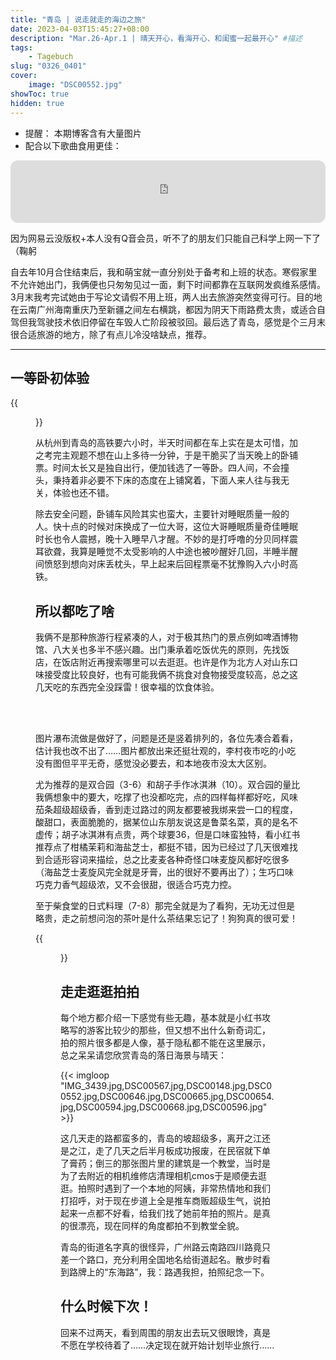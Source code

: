 ```yaml
---
title: "青岛 | 说走就走的海边之旅"
date: 2023-04-03T15:45:27+08:00
description: "Mar.26-Apr.1 | 晴天开心，看海开心、和闺蜜一起最开心" #描述
tags: 
    - Tagebuch
slug: "0326_0401"
cover:
    image: "DSC00552.jpg"
showToc: true
hidden: true
---
```

- 提醒： 本期博客含有大量图片
- 配合以下歌曲食用更佳：
<iframe style="border-radius:12px" src="https://open.spotify.com/embed/track/1j795THd14Z0PmA3O18EwU?utm_source=generator" width="100%" height="100" frameBorder="0" allowfullscreen="" allow="autoplay; clipboard-write; encrypted-media; fullscreen; picture-in-picture" loading="lazy"></iframe>

因为网易云没版权+本人没有Q音会员，听不了的朋友们只能自己科学上网一下了（鞠躬

自去年10月合住结束后，我和萌宝就一直分别处于备考和上班的状态。寒假家里不允许她出门，我俩便也只匆匆见过一面，剩下时间都靠在互联网发疯维系感情。3月末我考完试她由于写论文请假不用上班，两人出去旅游突然变得可行。目的地在云南广州海南重庆乃至新疆之间左右横跳，都因为阴天下雨路费太贵，或适合自驾但我驾驶技术依旧停留在车毁人亡阶段被驳回。最后选了青岛，感觉是个三月末很合适旅游的地方，除了有点儿冷没啥缺点，推荐。

---
## 一等卧初体验
{{<figure src="IMG_3548.JPG#center" width="400px">}}

从杭州到青岛的高铁要六小时，半天时间都在车上实在是太可惜，加之考完主观题不想在山上多待一分钟，于是干脆买了当天晚上的卧铺票。时间太长又是独自出行，便加钱选了一等卧。四人间，不会撞头，秉持着非必要不下床的态度在上铺窝着，下面人来人往与我无关，体验也还不错。

除去安全问题，卧铺车风险其实也蛮大，主要针对睡眠质量一般的人。快十点的时候对床换成了一位大哥，这位大哥睡眠质量奇佳睡眠时长也令人震撼，晚十入睡早八才醒。不妙的是打呼噜的分贝同样震耳欲聋，我算是睡觉不太受影响的人中途也被吵醒好几回，半睡半醒间愤怒到想向对床丢枕头，早上起来后回程票毫不犹豫购入六小时高铁。

## 所以都吃了啥
我俩不是那种旅游行程紧凑的人，对于极其热门的景点例如啤酒博物馆、八大关也多半不感兴趣。出门秉承着吃饭优先的原则，先找饭店，在饭店附近再搜索哪里可以去逛逛。也许是作为北方人对山东口味接受度比较良好，也有可能我俩不挑食对食物接受度较高，总之这几天吃的东西完全没踩雷！很幸福的饮食体验。

<div class="container" id="con">
    <div class="item">
        <img src="530.jpg" alt="">
        <img src="531.jpeg" alt="">
        <img src="532.jpeg" alt="">
        <img src="533.jpeg" alt="">
        <img src="534.jpeg" alt="">
        <img src="535.jpeg" alt="">
        <img src="536.jpeg" alt="">
        <img src="537.jpeg" alt="">
        <img src="539.jpeg" alt="">
        <img src="540.jpeg" alt="">
        <img src="541.jpeg" alt="">
    </div>
</div><br>


图片瀑布流做是做好了，问题是还是竖着排列的，各位先凑合着看，估计我也改不出了……图片都放出来还挺壮观的，李村夜市吃的小吃没有图但平平无奇，感觉没必要去，和本地夜市没太大区别。

尤为推荐的是双合园（3-6）和胡子手作冰淇淋（10）。双合园的量比我俩想象中的要大，吃撑了也没都吃完，点的四样每样都好吃，风味茄条超级超级香，香到走过路过的网友都要被我绑来尝一口的程度，酸甜口，表面脆脆的，据某位山东朋友说这是鲁菜名菜，真的是名不虚传；胡子冰淇淋有点贵，两个球要36，但是口味蛮独特，看小红书推荐点了柑橘茉莉和海盐芝士，都挺不错，因为已经过了几天很难找到合适形容词来描绘，总之比麦麦各种奇怪口味麦旋风都好吃很多（海盐芝士麦旋风完全就是牙膏，出的很好不要再出了）；生巧口味巧克力香气超级浓，又不会很甜，很适合巧克力控。

至于柴食堂的日式料理（7-8）那完全就是为了看狗，无功无过但是略贵，走之前想问泡的茶叶是什么茶结果忘记了！狗狗真的很可爱！

{{<figure src="IMG_3469.JPG#center" width="300px" caption="饿柴犬扑食">}}

## 走走逛逛拍拍

每个地方都介绍一下感觉有些无趣，基本就是小红书攻略写的游客比较少的那些，但又想不出什么新奇词汇，拍的照片很多都是人像，基于隐私都不能在这里展示，总之呆呆请您欣赏青岛的落日海景与晴天：


{{< imgloop "IMG_3439.jpg,DSC00567.jpg,DSC00148.jpg,DSC00552.jpg,DSC00646.jpg,DSC00665.jpg,DSC00654.jpg,DSC00594.jpg,DSC00668.jpg,DSC00596.jpg" >}}

这几天走的路都蛮多的，青岛的坡超级多，离开之江还是之江，走了几天之后半月板成功报废，在民宿就下单了膏药；倒三的那张图片里的建筑是一个教堂，当时是为了去附近的相机维修店清理相机cmos于是顺便去逛逛。拍照时遇到了一个本地的阿姨，非常热情地和我们打招呼，对于现在步道上全是推车商贩超级生气，说拍起来一点都不好看，给我们找了她前年拍的照片。是真的很漂亮，现在同样的角度都拍不到教堂全貌。

青岛的街道名字真的很怪异，广州路云南路四川路竟只差一个路口，充分利用全国地名给街道起名。散步时看到路牌上的“东海路”，我：路遇我担，拍照纪念一下。

## 什么时候下次！

回来不过两天，看到周围的朋友出去玩又很眼馋，真是不愿在学校待着了……决定现在就开始计划毕业旅行……
